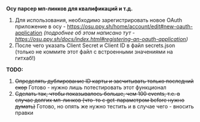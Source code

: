 **Осу парсер мп-линков для квалификаций и т.д.**

1. Для использования, необходимо зарегистрировать новое OAuth приложение в осу - https://osu.ppy.sh/home/account/edit#new-oauth-application
*(подробнее об этом написано тут - https://osu.ppy.sh/docs/index.html#registering-an-oauth-application)*
2. После чего указать Client Secret и Client ID в файл secrets.json (только не коммите этот файл с встроенными значениями на гитхаб!)


**TODO:**

1. ~~Определять дублирование ID карты и засчитывать только последний скор~~ Готово - нужно лишь потестировать этот функционал
2. ~~Сделать так, чтобы показывалось больше, чем 100 events, т.е. в случае долгих мп-линков (что-то с get-параметром before нужно думать)~~ Готово, но опять же нужно тестить и в случае чего - вносить правки
